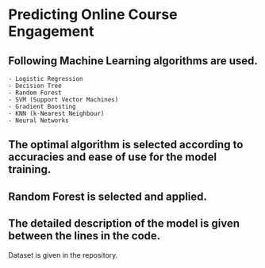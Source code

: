 # Predicting Online Course Engagement 
## Following Machine Learning algorithms are used. 
    - Logistic Regression
    - Decision Tree 
    - Random Forest
    - SVM (Support Vector Machines)
    - Gradient Boosting
    - KNN (k-Nearest Neighbour)
    - Neural Networks
## The optimal algorithm is selected according to accuracies and ease of use for the model training.
## Random Forest is selected and applied. 
## The detailed description of the model is given between the lines in the code.


Dataset is given in the repository.
